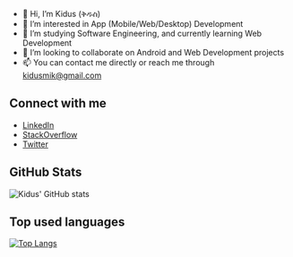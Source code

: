 - 👋 Hi, I’m Kidus (ቅዱስ)
- 👀 I’m interested in App (Mobile/Web/Desktop) Development
- 🌱 I’m studying Software Engineering, and currently learning Web Development
- 💞️ I’m looking to collaborate on Android and Web Development projects
- 📫 You can contact me directly or reach me through kidusmik@gmail.com

## Connect with me

* [LinkedIn](https://www.linkedin.com/in/kidusmik)
* [StackOverflow](https://www.stackoverflow.com/users/10644546/kidus)
* [Twitter](https://www.twitter.com/Kidusmike)

## GitHub Stats

![Kidus' GitHub stats](https://github-readme-stats.vercel.app/api?username=kidusmik&show_icons=truecount_private=true)

## Top used languages

[![Top Langs](https://github-readme-stats.vercel.app/api/top-langs/?username=kidusmik)](https://github.com/kidusmik/github-readme-stats)



<!---
kidusmik/kidusmik is a ✨ special ✨ repository because its `README.md` (this file) appears on your GitHub profile.
You can click the Preview link to take a look at your changes.
--->
